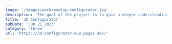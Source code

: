 ```yaml
---
image: '/images/work/mockup-configurator.jpg'
description: 'The goal of the project is to gain a deeper understanding of the basic concepts such as materials, models loading and lights by creating a 3D Configurator for Lamborghini.'
title: '3D Configurator'
pubDate: 'Jun 21 2023'
category: 'three'
url: 'https://3d-configurator-au8.pages.dev/'
---
```

